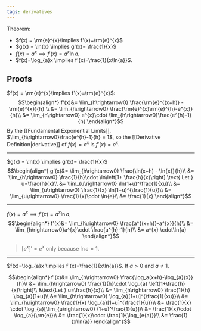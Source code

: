 ```yaml
---
tags: derivatives
---
```

Theorem:
- $f(x) = \rm{e}^{x}\implies f'(x)=\rm{e}^{x}$ 
- $g(x) = \ln{x} \implies g'(x)= \frac{1}{x}$
- $f(x)=a^{x}\implies f'(x)=a^{x}\ln{a}$.
- $f(x)=\log_{a}x \implies f'(x)=\frac{1}{x\ln{a}}$.
## Proofs
$f(x) = \rm{e}^{x}\implies f'(x)=\rm{e}^{x}$:
$$\begin{align*}
f'(x)&= \lim_{h\rightarrow0} \frac{\rm{e}^{(x+h)} - \rm{e}^{x}}{h} \\
&= \lim_{h\rightarrow0} \frac{\rm{e}^{x}\rm{e}^{h}-e^{x}}{h}\\
&= \lim_{h\rightarrow0} e^{x}\cdot \lim_{h\rightarrow0}\frac{e^{h}-1}{h}
\end{align*}$$
By the [[Fundamental Exponential Limits]], $\lim_{h\rightarrow0}\frac{e^{h}-1}{h} = 1$, so the [[Derivative Definition|derivative]] of $f(x)=e^{x}$ is $f'(x)=e^{x}$.
___
$g(x) = \ln{x} \implies g'(x)= \frac{1}{x}$
$$\begin{align*}
g'(x)&= \lim_{h\rightarrow0} \frac{\ln(x+h) - \ln{x}}{h}\\
&= \lim_{h\rightarrow0} \frac{1}{h}\cdot \ln\left[1+ \frac{h}{x}\right]
\text{ Let } u=\frac{h}{x}\\
&= \lim_{u\rightarrow0} \ln(1+u)^\frac{1}{xu}\\
&= \lim_{u\rightarrow0} \frac{1}{x} \ln(1+u)^{\frac{1}{u}}\\
&= \lim_{u\rightarrow0} \frac{1}{x}\cdot \ln{e}\\
&= \frac{1}{x}
\end{align*}$$
___
$f(x)=a^{x}\implies f'(x)=a^{x}\ln{a}$.
$$\begin{align*}
f'(x)&= \lim_{h\rightarrow0} \frac{a^{(x+h)}-a^{x}}{h}\\
&= \lim_{h\rightarrow0}a^{x}\cdot \frac{a^{h}-1}{h}\\
&= a^{x} \cdot\ln{a}
\end{align*}$$
> $[e^{x}]'=e^{x}$ only because $\ln{e}=1$.

___
 $f(x)=\log_{a}x \implies f'(x)=\frac{1}{x\ln{a}}$. If $a\gt 0$ and $a \ne 1$.

$$\begin{align*}
f'(x)&= \lim_{h\rightarrow0} \frac{\log_a(x+h)-\log_{a}{x}}{h}\\
&= \lim_{h\rightarrow0} \frac{1}{h}\cdot \log_{a} \left[1+\frac{h}{x}\right]\\
&\text{Let } u=\frac{h}{x}\\
&= \lim_{h\rightarrow0} \frac{1}{h} \log_{a}[1+u]\\
&= \lim_{h\rightarrow0} \log_{a}[1+u]^{\frac{1}{xu}}\\
&= \lim_{h\rightarrow0} \frac{1}{x} \log_{a}[1+u]^{\frac{1}{u}}\\
&= \frac{1}{x} \cdot \log_{a}[\lim_{u\rightarrow0} (1+u)^\frac{1}{u}]\\
&= \frac{1}{x}\cdot \log_{a}{\rm{e}}\\
&= \frac{1}{x}\cdot \frac{1}{\log_{e{a}}}\\
&= \frac{1}{x\ln{a}} 
\end{align*}$$

